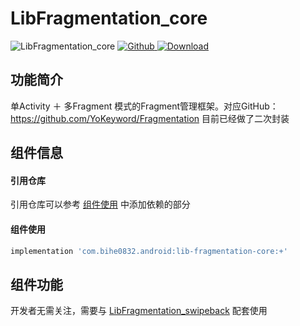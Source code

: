 # LibFragmentation_core

![LibFragmentation_core](https://img.shields.io/badge/AndroidAppFactory-LibFragmentation_core-brightgreen)
[ ![Github](https://img.shields.io/badge/Github-LibFragmentation_core-brightgreen?style=social) ](https://github.com/bihe0832/AndroidAppFactory/tree/master/LibFragmentation_core)
[ ![Download](https://api.bintray.com/packages/bihe0832/android/lib-fragmentation-core/images/download.svg) ](https://bintray.com/bihe0832/android/lib-fragmentation-core/_latestVersion)

## 功能简介

单Activity ＋ 多Fragment 模式的Fragment管理框架。对应GitHub：https://github.com/YoKeyword/Fragmentation 目前已经做了二次封装

## 组件信息

#### 引用仓库

引用仓库可以参考 [组件使用](./../start.md) 中添加依赖的部分

#### 组件使用

```groovy
implementation 'com.bihe0832.android:lib-fragmentation-core:+'
```

## 组件功能

开发者无需关注，需要与 [LibFragmentation_swipeback](./lib-fragmentation-swipeback.md) 配套使用